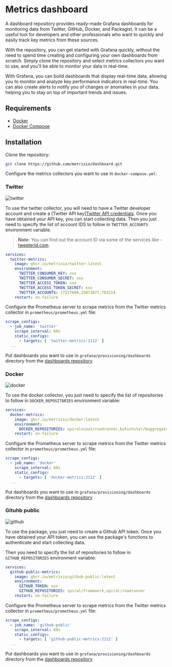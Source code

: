 # Metrics dashboard

A dashboard repository provides ready-made Grafana dashboards for monitoring data from Twitter, GitHub, Docker,
and Packagist. It can be a useful tool for developers and other professionals who want to quickly and easily track key
metrics from these sources.

With the repository, you can get started with Grafana quickly, without the need to spend time creating and
configuring your own dashboards from scratch. Simply clone the repository and select metrics collectors you want to use,
and
you'll be able to monitor your data in real-time.

With Grafana, you can build dashboards that display real-time data, allowing you to monitor and analyze key performance
indicators in real-time. You can also create alerts to notify you of changes or anomalies in your data, helping you to
stay on top of important trends and issues.

## Requirements

- [Docker](https://docs.docker.com/install/)
- [Docker Compose](https://docs.docker.com/compose/install/)

## Installation

Clone the repository:

```bash
git clone https://github.com/metrixio/dashboard.git
```

Configure the metrics collectors you want to use in `docker-compose.yml`:

### Twitter

![twitter](https://user-images.githubusercontent.com/773481/209433204-d3a5efb4-80f8-495b-bfbf-f4806f4d094b.png)

To use the twitter collector, you will need to have a Twitter developer account and create
a [Twitter API key][Twitter API credentials](https://developer.twitter.com/en/docs/basics/authentication/guides/access-tokens.html).
Once you have obtained your API key, you can start collecting data. Then you just need to specify the list of
account IDS to follow in `TWITTER_ACCOUNTS` environment variable.

> **Note**:
> You can find out the account ID via some of the services like - [tweeterid.com](https://tweeterid.com/).

```yaml
services:
  twitter-metrics:
    image: ghcr.io/metrixio/twitter:latest
    environment:
      TWITTER_CONSUMER_KEY: xxx
      TWITTER_CONSUMER_SECRET: xxx
      TWITTER_ACCESS_TOKEN: xxx
      TWITTER_ACCESS_TOKEN_SECRET: xxx
      TWITTER_ACCOUNTS: 17227608,25073877,783214
    restart: on-failure
```

Configure the Prometheus server to scrape metrics from the Twitter metrics collector in `prometheus/prometheus.yml`
file:

```yaml
scrape_configs:
  - job_name: 'twitter'
    scrape_interval: 60s
    static_configs:
      - targets: [ 'twitter-metrics:2112' ]
  ...
```

Put dashboards you want to use in `grafana/provisioning/dashboards` directory from
the [dashboards repository](https://github.com/metrixio/twitter/tree/master/grafana)

### Docker

![docker](https://user-images.githubusercontent.com/773481/209433247-decbb4f6-e722-4862-8063-d4e4f0bf3c29.png)

To use the docker collector, you just need to specify the list of repositories to follow in `DOCKER_REPOSITORIES`
environment variable:

```yaml
services:
  docker-metrics:
    image: ghcr.io/metrixio/docker:latest
    environment:
      DOCKER_REPOSITORIES: spiralscout/roadrunner,butschster/buggregator
    restart: on-failure
```

Configure the Prometheus server to scrape metrics from the Twitter metrics collector in `prometheus/prometheus.yml`
file:

```yaml
scrape_configs:
  - job_name: 'docker'
    scrape_interval: 60s
    static_configs:
      - targets: [ 'docker-metrics:2112' ]
  ...
```

Put dashboards you want to use in `grafana/provisioning/dashboards` directory from
the [dashboards repository](https://github.com/metrixio/docker/tree/master/grafana)

### Gituhb public

![github](https://user-images.githubusercontent.com/773481/209463759-1a359047-3263-454b-b8ae-3444b5102bc8.png)

To use the package, you just need to create a Github API token. Once you have
obtained your API token, you can use the package's functions to authenticate and start collecting data.

Then you need to specify the list of repositories to follow in `GITHUB_REPOSITORIES` environment variable:

```yaml
services:
  github-public-metrics:
    image: ghcr.io/metrixio/github-public:latest
    environment:
      GITHUB_TOKEN: xxx
      GITHUB_REPOSITORIES: spiral/framework,spiral/roadrunner
    restart: on-failure
```

Configure the Prometheus server to scrape metrics from the Twitter metrics collector in `prometheus/prometheus.yml`
file:

```yaml
scrape_configs:
  - job_name: 'github-public'
    scrape_interval: 60s
    static_configs:
      - targets: [ 'github-public-metrics:2112' ]
  ...
```

Put dashboards you want to use in `grafana/provisioning/dashboards` directory from
the [dashboards repository](https://github.com/metrixio/github-public/tree/master/grafana)
